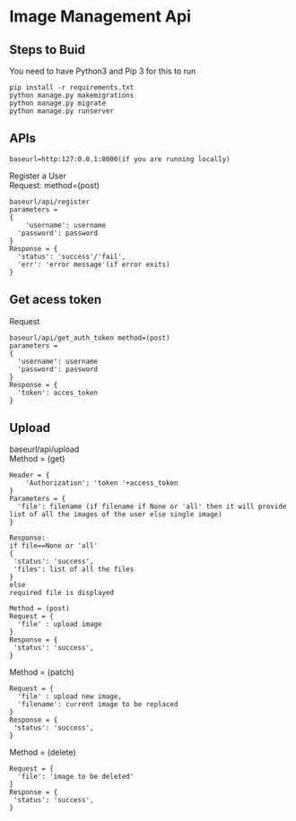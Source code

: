 # Image Management Api

## Steps to Buid  
You need to have Python3 and Pip 3 for this to run  
```
pip install -r requirements.txt  
python manage.py makemigrations  
python manage.py migrate  
python manage.py runserver  
``` 
## APIs  
```
baseurl=http:127:0.0.1:8000(if you are running locally)  
```
Register a User  
Request:  method=(post)  
```
baseurl/api/register   
parameters =   
{  
	'username': username  
  'password': password  
}  
Response = {  
  'status': 'success'/'fail',  
  'err': 'error message'(if error exits)  
} 
```
  
## Get acess token  
Request  
```
baseurl/api/get_auth_token method=(post)  
parameters =   
{  
  'username': username  
  'password': password  
}  
Response = {  
  'token': acces_token  
}  
``` 
## Upload  
baseurl/api/upload   
Method = (get)
```
Header = {  
    'Authorization': 'token '+access_token   
}    
Parameters = {  
  'file': filename (if filename if None or 'all' then it will provide list of all the images of the user else single image)  
}  

Response:  
if file==None or 'all'  
{  
 'status': 'success',  
 'files': list of all the files  
}  
else  
required file is displayed  
  
Method = (post)  
Request = {  
  'file' : upload image  
}  
Response = {  
 'status': 'success',   
}   
```  
Method = (patch)  
```
Request = {  
  'file' : upload new image,  
  'filename': current image to be replaced  
}  
Response = {  
 'status': 'success',   
}  
``` 
Method = (delete)  
```
Request = {  
  'file': 'image to be deleted'  
}  
Response = {  
 'status': 'success',   
}  
```
